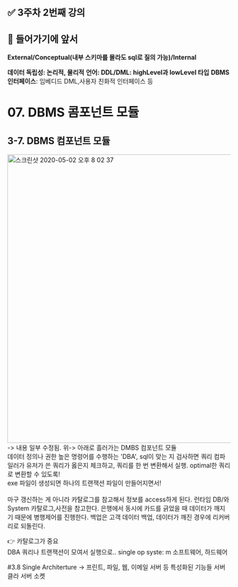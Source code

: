 ## ✅  3주차 2번째 강의


## 📌 들어가기에 앞서

 **External/Conceptual(내부 스키마를 몰라도 sql로 질의 가능)/Internal**
 
 **데이터 독립성: 논리적, 물리적**
 **언어: DDL/DML: highLevel과 lowLevel 타입**
 **DBMS 인터페이스**: 임베디드 DML,사용자 친화적 인터페이스 등 

# 07. DBMS 콤포넌트 모듈

## 3-7. DBMS 컴포넌트 모듈

<img width="652" alt="스크린샷 2020-05-02 오후 8 02 37" src="https://user-images.githubusercontent.com/35520314/80862414-e0637000-8caf-11ea-9333-e86f0bca7c3a.png">
-> 내용 일부 수정됨.
위-> 아래로 흘러가는 DMBS 컴포넌트 모듈<br>
데이터 정의나 권한 높은 명령어를 수행하는 'DBA', sql이 맞는 지 검사하면 쿼리 컴파일러가 유저가 쓴 쿼리가 옳은지 체크하고, 쿼리를 한 번 변환해서 실행. optimal한 쿼리로 변환할 수 있도록!<br>
exe 파일이 생성되면 하나의 트랜잭션 파일이 만들어지면서!<br><br>
마구 갱신하는 게 아니라 카탈로그를 참고해서 정보를 access하게 된다. 런타임 DB/와 System 카탈로그,사전을 참고한다. 은행에서 동시에 카드를 긁었을 때 데이터가 깨지기 때문에 병행제어를 진행한다.
백업은 고객 데이터 백업, 데이터가 깨진 경우에 리커버리로 되돌린다.<br>

👉 카탈로그가 중요<br>
DBA 쿼리나 트랜잭션이 모여서 실행으로..
single op syste: m 소프트웨어, 하드웨어

#3.8 
Single Architerture -> 프린트, 파일, 웹, 이메일 서버 등 특성화된 기능들 서버
클라 서버 소켓 
